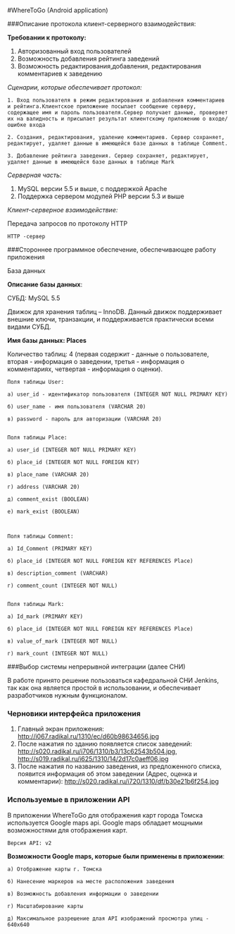 #WhereToGo (Android application)




###Описание протокола клиент-серверного взаимодействия:


**Требовании к протоколу:**

1. Авторизованный вход пользователей
2. Возможность добавления рейтинга заведений
3. Возможность редактирования,добавления, редактирования комментариев к заведению


*Сценарии, которые обеспечивает протокол:*

	1. Вход пользователя в режим редактирования и добавления комментариев и рейтинга.Клиентское приложение посылает сообщение серверу, содержащее имя и пароль пользователя.Сервер получает данные, проверяет их на валидность и присылает результат клиентскому приложению о входе/ошибке входа

	2. Создания, редактирования, удаление комментариев. Сервер сохраняет, редактирует, удаляет данные в имеющейся базе данных в таблице Comment.

	3. Добавление рейтинга заведения. Сервер сохраняет, редактирует, удаляет данные в имеющейся базе данных в таблице Mark


*Серверная часть:*

1. MySQL версии 5.5 и выше, с поддержкой Apache
2. Поддержка сервером модулей PHP версии 5.3 и выше


*Клиент-серверное взаимодействие:*

Передача запросов по протоколу HTTP 
 
	HTTP -сервер



###Стороннее программное обеспечение, обеспечивающее работу приложения

База данных

**Описание базы данных**: 

СУБД: MySQL 5.5 

Движок для хранения таблиц – InnoDB. Данный движок поддерживает внешние ключи, транзакции, и поддерживается практически всеми видами СУБД.

**Имя базы данных: Places**

Количество таблиц: 4 (первая содержит - данные о пользователе, вторая - информация о заведении, третья - информация о комментариях, четвертая - информация о оценки).

	Поля таблицы User: 

	а) user_id - идентификатор пользователя (INTEGER NOT NULL PRIMARY KEY) 

	б) user_name - имя пользователя (VARCHAR 20)

	в) password - пароль для авторизации (VARCHAR 20)


	Поля таблицы Place:

	a) user_id (INTEGER NOT NULL PRIMARY KEY)

	б) place_id (INTEGER NOT NULL FOREIGN KEY)

	в) place_name (VARCHAR 20)

	г) address (VARCHAR 20)

	д) comment_exist (BOOLEAN)

	е) mark_exist (BOOLEAN)



	Поля таблицы Comment:

	а) Id_Comment (PRIMARY KEY)

	б) place_id (INTEGER NOT NULL FOREIGN KEY REFERENCES Place)

	в) description_comment (VARCHAR)

	г) comment_count (INTEGER NOT NULL)
	

	Поля таблицы Mark:

	а) Id_mark (PRIMARY KEY)

	б) place_id (INTEGER NOT NULL FOREIGN KEY REFERENCES Place)

	в) value_of_mark (INTEGER NOT NULL)

	г) mark_count (INTEGER NOT NULL)
	
	

	
###Выбор системы непрерывной интеграции (далее СНИ)

В работе принято решение пользоваться кафедральной СНИ Jenkins, так как она является простой в использовании, и обеспечивает разработчиков нужным функционалом.



### Черновики интерфейса приложения
1.	Главный экран приложения:
	http://i067.radikal.ru/1310/ec/d60b98634656.jpg
2.	После нажатия по зданию появляется список заведений:
	http://s020.radikal.ru/i706/1310/b3/13c62543b504.jpg,
	http://s019.radikal.ru/i625/1310/14/2d17c0aeff06.jpg
3.	После нажатия по названию заведения, из предложенного списка, появится информация об этом заведении (Адрес, оценка и комментарии):
	http://s020.radikal.ru/i720/1310/df/b30e21b6f254.jpg




### Используемые в приложении API

В приложении WhereToGo для отображения карт города Томска используется Google maps api. Google maps обладает мощными возможностями для отображения карт.

	
	Версия API: v2
	
**Возможности Google maps, которые были применены в приложении**:

	а) Отображение карты г. Томска
	
	б) Нанесение маркеров на месте расположения заведения
	
	в) Возможность добавления информации о заведении
	
	г) Масштабирование карты
	
	д) Максимальное разрешение длая API изображений просмотра улиц - 640х640
	
	
